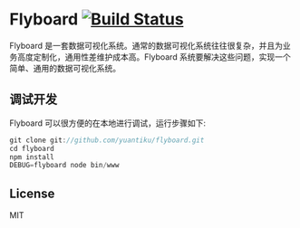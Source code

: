 # Flyboard [![Build Status](https://travis-ci.org/yuantiku/flyboard.png?branch=master)](https://travis-ci.org/yuantiku/flyboard)

Flyboard 是一套数据可视化系统。通常的数据可视化系统往往很复杂，并且为业务高度定制化，通用性差维护成本高。Flyboard 系统要解决这些问题，实现一个简单、通用的数据可视化系统。

## 调试开发

Flyboard 可以很方便的在本地进行调试，运行步骤如下:

```javascript
git clone git://github.com/yuantiku/flyboard.git
cd flyboard
npm install
DEBUG=flyboard node bin/www
```

## License 

MIT
